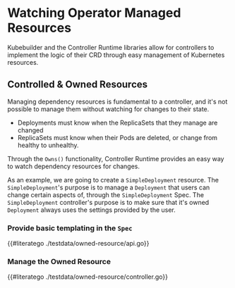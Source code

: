 # Watching Operator Managed Resources

Kubebuilder and the Controller Runtime libraries allow for controllers
to implement the logic of their CRD through easy management of Kubernetes resources.

## Controlled & Owned Resources

Managing dependency resources is fundamental to a controller, and it's not possible to manage them without watching for changes to their state.
- Deployments must know when the ReplicaSets that they manage are changed
- ReplicaSets must know when their Pods are deleted, or change from healthy to unhealthy.

Through the `Owns()` functionality, Controller Runtime provides an easy way to watch dependency resources for changes.

As an example, we are going to create a `SimpleDeployment` resource.
The `SimpleDeployment`'s purpose is to manage a `Deployment` that users can change certain aspects of, through the `SimpleDeployment` Spec.
The `SimpleDeployment` controller's purpose is to make sure that it's owned `Deployment` always uses the settings provided by the user.

### Provide basic templating in the `Spec`

{{#literatego ./testdata/owned-resource/api.go}}

### Manage the Owned Resource

{{#literatego ./testdata/owned-resource/controller.go}}